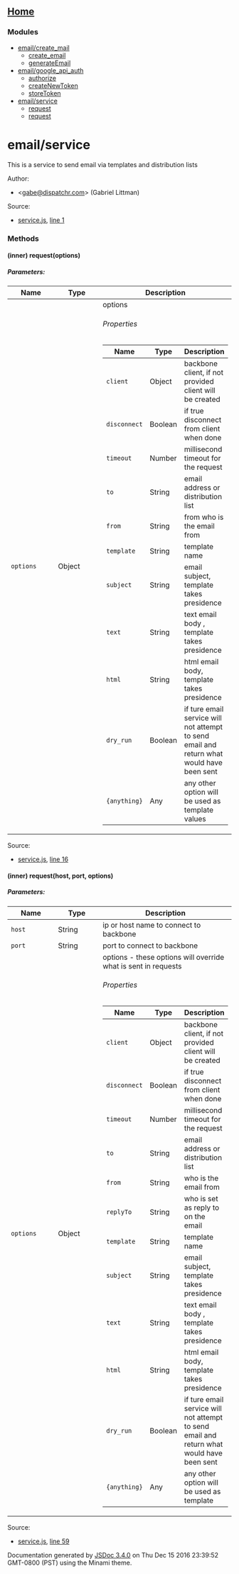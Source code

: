 [Home](index.md)
------------------

### Modules

-   [email/create\_mail](module-email_create_mail.md)
    -   [create\_email](module-email_create_mail.md#~create_email)
    -   [generateEmail](module-email_create_mail.md#~generateEmail)
-   [email/google\_api\_auth](module-email_google_api_auth.md)
    -   [authorize](module-email_google_api_auth.md#~authorize)
    -   [createNewToken](module-email_google_api_auth.md#~createNewToken)
    -   [storeToken](module-email_google_api_auth.md#~storeToken)
-   [email/service](module-email_service.md)
    -   [request](module-email_service.md#~request)
    -   [request](module-email_service.md#~request)

email/service
=============

This is a service to send email via templates and distribution lists

Author:  
-   &lt;gabe@dispatchr.com&gt; (Gabriel Littman)

Source:  
-   [service.js](service.js.md), [line 1](service.js.md#line1)

### Methods

#### <span class="type-signature">(inner) </span>request<span class="signature">(options)</span><span class="type-signature"></span>

##### Parameters:

<table>
<colgroup>
<col width="33%" />
<col width="33%" />
<col width="33%" />
</colgroup>
<thead>
<tr class="header">
<th>Name</th>
<th>Type</th>
<th>Description</th>
</tr>
</thead>
<tbody>
<tr class="odd">
<td><code>options</code></td>
<td><span class="param-type">Object</span></td>
<td>options
<h6 id="properties">Properties</h6>
<table>
<thead>
<tr class="header">
<th>Name</th>
<th>Type</th>
<th>Description</th>
</tr>
</thead>
<tbody>
<tr class="odd">
<td><code>client</code></td>
<td><span class="param-type">Object</span></td>
<td>backbone client, if not provided client will be created</td>
</tr>
<tr class="even">
<td><code>disconnect</code></td>
<td><span class="param-type">Boolean</span></td>
<td>if true disconnect from client when done</td>
</tr>
<tr class="odd">
<td><code>timeout</code></td>
<td><span class="param-type">Number</span></td>
<td>millisecond timeout for the request</td>
</tr>
<tr class="even">
<td><code>to</code></td>
<td><span class="param-type">String</span></td>
<td>email address or distribution list</td>
</tr>
<tr class="odd">
<td><code>from</code></td>
<td><span class="param-type">String</span></td>
<td>from who is the email from</td>
</tr>
<tr class="even">
<td><code>template</code></td>
<td><span class="param-type">String</span></td>
<td>template name</td>
</tr>
<tr class="odd">
<td><code>subject</code></td>
<td><span class="param-type">String</span></td>
<td>email subject, template takes presidence</td>
</tr>
<tr class="even">
<td><code>text</code></td>
<td><span class="param-type">String</span></td>
<td>text email body , template takes presidence</td>
</tr>
<tr class="odd">
<td><code>html</code></td>
<td><span class="param-type">String</span></td>
<td>html email body, template takes presidence</td>
</tr>
<tr class="even">
<td><code>dry_run</code></td>
<td><span class="param-type">Boolean</span></td>
<td>if ture email service will not attempt to send email and return what would have been sent</td>
</tr>
<tr class="odd">
<td><code>{anything}</code></td>
<td><span class="param-type">Any</span></td>
<td>any other option will be used as template values</td>
</tr>
<tr class="even">
</tr>
<tr class="odd">
</tr>
<tr class="even">
</tr>
<tr class="odd">
</tr>
<tr class="even">
</tr>
<tr class="odd">
</tr>
<tr class="even">
</tr>
<tr class="odd">
</tr>
</tbody>
</table></td>
</tr>
</tbody>
</table>

Source:  
-   [service.js](service.js.md), [line 16](service.js.md#line16)

#### <span class="type-signature">(inner) </span>request<span class="signature">(host, port, options)</span><span class="type-signature"></span>

##### Parameters:

<table>
<colgroup>
<col width="33%" />
<col width="33%" />
<col width="33%" />
</colgroup>
<thead>
<tr class="header">
<th>Name</th>
<th>Type</th>
<th>Description</th>
</tr>
</thead>
<tbody>
<tr class="odd">
<td><code>host</code></td>
<td><span class="param-type">String</span></td>
<td>ip or host name to connect to backbone</td>
</tr>
<tr class="even">
<td><code>port</code></td>
<td><span class="param-type">String</span></td>
<td>port to connect to backbone</td>
</tr>
<tr class="odd">
<td><code>options</code></td>
<td><span class="param-type">Object</span></td>
<td>options - these options will override what is sent in requests
<h6 id="properties-1">Properties</h6>
<table>
<thead>
<tr class="header">
<th>Name</th>
<th>Type</th>
<th>Description</th>
</tr>
</thead>
<tbody>
<tr class="odd">
<td><code>client</code></td>
<td><span class="param-type">Object</span></td>
<td>backbone client, if not provided client will be created</td>
</tr>
<tr class="even">
<td><code>disconnect</code></td>
<td><span class="param-type">Boolean</span></td>
<td>if true disconnect from client when done</td>
</tr>
<tr class="odd">
<td><code>timeout</code></td>
<td><span class="param-type">Number</span></td>
<td>millisecond timeout for the request</td>
</tr>
<tr class="even">
<td><code>to</code></td>
<td><span class="param-type">String</span></td>
<td>email address or distribution list</td>
</tr>
<tr class="odd">
<td><code>from</code></td>
<td><span class="param-type">String</span></td>
<td>who is the email from</td>
</tr>
<tr class="even">
<td><code>replyTo</code></td>
<td><span class="param-type">String</span></td>
<td>who is set as reply to on the email</td>
</tr>
<tr class="odd">
<td><code>template</code></td>
<td><span class="param-type">String</span></td>
<td>template name</td>
</tr>
<tr class="even">
<td><code>subject</code></td>
<td><span class="param-type">String</span></td>
<td>email subject, template takes presidence</td>
</tr>
<tr class="odd">
<td><code>text</code></td>
<td><span class="param-type">String</span></td>
<td>text email body , template takes presidence</td>
</tr>
<tr class="even">
<td><code>html</code></td>
<td><span class="param-type">String</span></td>
<td>html email body, template takes presidence</td>
</tr>
<tr class="odd">
<td><code>dry_run</code></td>
<td><span class="param-type">Boolean</span></td>
<td>if ture email service will not attempt to send email and return what would have been sent</td>
</tr>
<tr class="even">
<td><code>{anything}</code></td>
<td><span class="param-type">Any</span></td>
<td>any other option will be used as template</td>
</tr>
<tr class="odd">
</tr>
<tr class="even">
</tr>
<tr class="odd">
</tr>
<tr class="even">
</tr>
<tr class="odd">
</tr>
<tr class="even">
</tr>
<tr class="odd">
</tr>
<tr class="even">
</tr>
<tr class="odd">
</tr>
</tbody>
</table></td>
</tr>
</tbody>
</table>

Source:  
-   [service.js](service.js.md), [line 59](service.js.md#line59)

Documentation generated by [JSDoc 3.4.0](https://github.com/jsdoc3/jsdoc) on Thu Dec 15 2016 23:39:52 GMT-0800 (PST) using the Minami theme.
